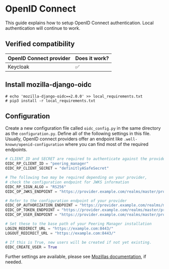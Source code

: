 # OpenID Connect

This guide explains how to setup OpenID Connect authentication. Local
authentication will continue to work.

## Verified compatibility

| OpenID Connect provider | Does it work?      |
|-------------------------|--------------------|
| Keycloak                | :white_check_mark: |

## Install mozilla-django-oidc

```no-highlight
# echo 'mozilla-django-oidc==2.0.0' >> local_requirements.txt
# pip3 install -r local_requirements.txt
```

## Configuration

Create a new configuration file called `oidc_config.py` in the same directory
as the `configuration.py`. Define all of the following settings in this file.
Usually, OpenID connect providers offer an endpoint like
`.well-known/openid-configuration` where you can find most of the required
endpoints.

```python
# CLIENT_ID and SECRET are required to authenticate against the provider
OIDC_RP_CLIENT_ID = "peering_manager"
OIDC_RP_CLIENT_SECRET = "definitlyASafeSecret"

# The following two may be required depending on your provider,
# check the configuration endpoint for JWKS information
OIDC_RP_SIGN_ALGO = "RS256"
OIDC_OP_JWKS_ENDPOINT = "https://provider.example.com/realms/master/protocol/openid-connect/certs"

# Refer to the configuration endpoint of your provider
OIDC_OP_AUTHORIZATION_ENDPOINT = "https://provider.example.com/realms/master/protocol/openid-connect/auth"
OIDC_OP_TOKEN_ENDPOINT = "https://provider.example.com/realms/master/protocol/openid-connect/token"
OIDC_OP_USER_ENDPOINT = "https://provider.example.com/realms/master/protocol/openid-connect/userinfo"

# Set these to the base path of your Peering Manager installation
LOGIN_REDIRECT_URL = "https://example.com:8443/"
LOGOUT_REDIRECT_URL = "https://example.com:8443/"

# If this is True, new users will be created if not yet existing.
OIDC_CREATE_USER = True
```

Further settings are available, please see [Mozillas
documentation](https://mozilla-django-oidc.readthedocs.io/en/stable/settings.html),
if needed.
